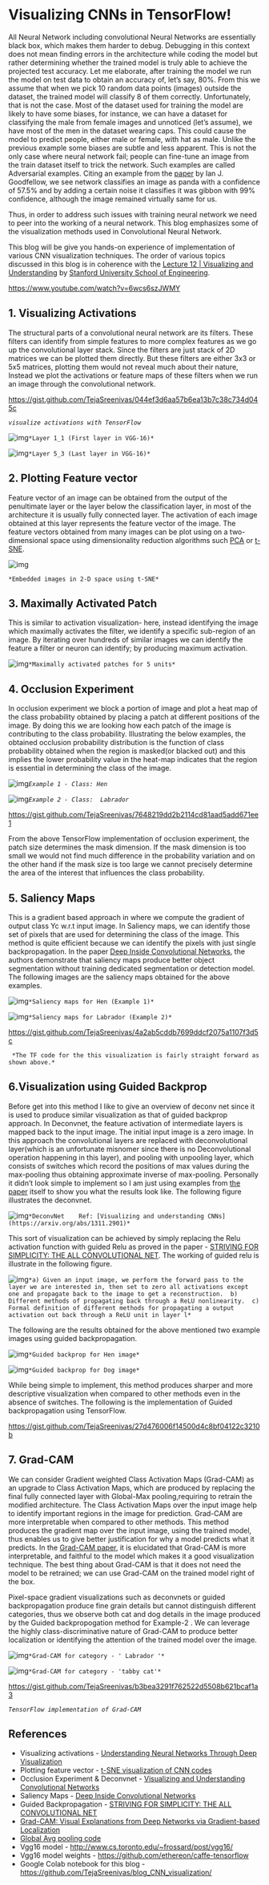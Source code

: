 # Visualizing CNNs in TensorFlow!

All Neural Network including convolutional Neural Networks are essentially black box, which makes them harder to debug. Debugging in this context does not mean finding errors in the architecture while coding the model but rather determining whether the trained model is truly able to achieve the projected test accuracy. Let me elaborate, after training the model we run the model on test data to obtain an accuracy of, let’s say, 80%. From this we assume that when we pick 10 random data points (images) outside the dataset, the trained model will classify 8 of them correctly. Unfortunately, that is not the case. Most of the dataset used for training the model are likely to have some biases, for instance, we can have a dataset for classifying the male from female images and unnoticed (let’s assume), we have most of the men in the dataset wearing caps. This could cause the model to predict people, either male or female, with hat as male. Unlike the previous example some biases are subtle and less apparent. This is not the only case where neural network fail; people can fine-tune an image from the train dataset itself to trick the network. Such examples are called Adversarial examples. Citing an example from the [paper](https://arxiv.org/abs/1412.6572) by Ian J. Goodfellow, we see network classifies an image as panda with a confidence of 57.5% and by adding a certain noise it classifies it was gibbon with 99% confidence, although the image remained virtually same for us. 

Thus, in order to address such issues with training neural network we need to peer into the working of a neural network. This blog emphasizes some of the visualization methods used in Convolutional Neural Network.

 This blog will be give you hands-on experience of implementation of various CNN visualization techniques. The order of various topics discussed in this blog is in coherence with the [Lecture 12 | Visualizing and Understanding](https://www.youtube.com/watch?v=6wcs6szJWMY) by [Stanford University School of Engineering](https://www.youtube.com/user/stanfordeng). 

https://www.youtube.com/watch?v=6wcs6szJWMY

## 1. Visualizing Activations

 The structural parts of a convolutional neural network are its filters. These filters can identify from simple features to more complex features as we go up the convolutional layer stack. Since the filters are just stack of 2D matrices we can be plotted them directly. But these filters are either 3x3 or 5x5 matrices, plotting them would not reveal much about their nature, Instead we plot the activations or feature maps of these filters when we run an image through the convolutional network. 

https://gist.github.com/TejaSreenivas/044ef3d6aa57b6ea13b7c38c734d045c

*`visualize activations with TensorFlow`*

![img](https://github.com/TejaSreenivas/blog_CNN_visualization/blob/master/outputs/layer_1_1-2.png)`*Layer 1_1 (First layer in VGG-16)*`

![img](https://github.com/TejaSreenivas/blog_CNN_visualization/blob/master/outputs/layer_5_3-2.png)`*Layer 5_3 (Last layer in VGG-16)*`

## 2. Plotting Feature vector

 Feature vector of an image can be obtained from the output of the penultimate layer or the layer below the classification layer, in most of the architecture it is usually fully connected layer. The activation of each image obtained at this layer represents the feature vector of the image. The feature vectors obtained from many images can be plot using on a two-dimensional space using dimensionality reduction algorithms such [PCA](https://en.wikipedia.org/wiki/Principal_component_analysis) or [t-SNE](https://en.wikipedia.org/wiki/T-distributed_stochastic_neighbor_embedding). 

![img](https://cs.stanford.edu/people/karpathy/cnnembed/cnn_embed_4k.jpg)

```
*Embedded images in 2-D space using t-SNE* 
```

## 3. Maximally Activated Patch

This is similar to activation visualization- here, instead identifying the image which maximally activates the filter, we identify a specific sub-region of an image. By iterating over hundreds of similar images we can identify  the feature a filter or neuron can identify; by producing maximum activation. 

![img](https://github.com/TejaSreenivas/blog_CNN_visualization/blob/master/outputs/download.jpg)`*Maximally activated patches for 5 units*`

## 4. Occlusion Experiment

In occlusion experiment we block a portion of image and plot a heat map of the class probability obtained by placing a patch at different positions of the image. By doing this we are looking how each patch of the image is contributing to the class probability. Illustrating the below examples, the obtained occlusion probability distribution is the function of class probability obtained when the region is masked(or blacked out) and this implies the lower probability value in the heat-map indicates that the region is essential in determining the class of the image. 

![img](https://github.com/TejaSreenivas/blog_CNN_visualization/blob/master/outputs/download-6.png)*`Example 1 - Class: Hen`*



![img](https://github.com/TejaSreenivas/blog_CNN_visualization/blob/master/outputs/download-7.png)*`Example 2 - Class:  Labrador `*



https://gist.github.com/TejaSreenivas/7648219dd2b2114cd81aad5add671ee1

From the above TensorFlow implementation of occlusion experiment, the patch size determines the mask dimension. If the mask dimension is too small we would not find much difference in the probability variation and on the other hand if the mask size is too large we cannot precisely determine the area of the interest that influences the class probability. 

## 5. Saliency Maps

This is a gradient based approach in where we compute the gradient of output class Yc w.r.t input image. In Saliency maps, we can identify those set of pixels that are used for determining the class of the image. This method is quite efficient because we can identify the pixels with just single backpropagation. In the paper  [Deep Inside Convolutional Networks](https://arxiv.org/abs/1312.6034), the authors demonstrate that saliency maps produce better object segmentation without training dedicated segmentation or detection model. The following images are the saliency maps obtained for the above examples. 

![img](https://github.com/TejaSreenivas/blog_CNN_visualization/blob/master/outputs/download-8.png)`*Saliency maps for Hen (Example 1)*`



![img](https://github.com/TejaSreenivas/blog_CNN_visualization/blob/master/outputs/download-9.png)`*Saliency maps for Labrador (Example 2)*`





https://gist.github.com/TejaSreenivas/4a2ab5cddb7699ddcf2075a1107f3d5c

```
 *The TF code for the this visualization is fairly straight forward as shown above.* 
```

## 6.Visualization using Guided Backprop

Before get into this method I like to give an overview of deconv net since it is used to produce similar visualization as that of guided backprop approach. In Deconvnet, the feature activation of intermediate layers is mapped back to the input image. The initial input image is a zero image. In this approach the convolutional layers are replaced with deconvolutional layer(which is an unfortunate misnomer since there is no Deconvolutional operation happening in this layer), and pooling with unpooling layer, which consists of switches which record the positions of max values during the max-pooling thus obtaining approximate inverse of max-pooling. Personally it didn’t look simple to implement so I am just using examples from [the paper](https://arxiv.org/abs/1311.2901) itself to show you what the results look like. The following figure illustrates the deconvnet. 

![img](https://github.com/TejaSreenivas/blog_CNN_visualization/blob/master/outputs/screen-shot-2016-06-15-at-10-32-01-am.png)`*DeconvNet   
Ref: [Visualizing and understanding CNNs](https://arxiv.org/abs/1311.2901)*`

This sort of visualization can be achieved by simply replacing the Relu activation function with guided Relu as proved in the paper - [STRIVING FOR SIMPLICITY: THE ALL CONVOLUTIONAL NET](https://arxiv.org/abs/1412.6806). The working of guided relu is illustrate in the following figure. 

![img](https://github.com/TejaSreenivas/blog_CNN_visualization/blob/master/outputs/0934a65fc4bb4720b653ba8c4d301ea7.png)`*a) Given an input image, we perform the forward pass to the layer we are interested in, then set to zero all activations except one and propagate back to the image to get a reconstruction. 
b) Different methods of propagating back through a ReLU nonlinearity. 
c) Formal definition of different methods for propagating a output activation out back through a ReLU unit in layer l* `

The following are the results obtained for the above mentioned two example images using guided backpropagation. 

![img](https://github.com/TejaSreenivas/blog_CNN_visualization/blob/master/outputs/download-16.png)`*Guided backprop for Hen image*`

![img](https://github.com/TejaSreenivas/blog_CNN_visualization/blob/master/outputs/download-14.png)`*Guided backprop for Dog image*`

While being simple to implement, this method produces sharper and more descriptive visualization when compared to other methods even in the absence of switches. The following is the implementation of Guided backpropagation using TensorFlow.

https://gist.github.com/TejaSreenivas/27d476006f14500d4c8bf04122c3210b

## 7. Grad-CAM

We can consider Gradient weighted Class Activation Maps (Grad-CAM) as an upgrade to Class Activation Maps, which are produced by replacing the final fully connected layer with Global-Max pooling,requiring to retrain the modified architecture. The Class Activation Maps over the input image help to identify important regions in the image for prediction. Grad-CAM are more interpretable when compared to other methods. This method produces the gradient map over the input image, using the trained model, thus enables us to give better justification for why a model predicts what it predicts. In the [Grad-CAM paper](https://arxiv.org/abs/1610.02391), it is elucidated that Grad-CAM is more interpretable, and faithful to the model which makes it a good visualization technique. The best thing about Grad-CAM is that it does not need the model to be retrained; we can use Grad-CAM on the trained model right of the box.

 Pixel-space gradient visualizations such as deconvnets or guided backpropagation produce fine grain details but cannot distinguish different categories, thus we observe both cat and dog details in the image produced by the Guided backpropogation method for Example-2 . We can leverage the highly class-discriminative nature of Grad-CAM to produce better localization or identifying the attention of the trained model over the image.  

![img](https://github.com/TejaSreenivas/blog_CNN_visualization/blob/master/outputs/download-19.png)`*Grad-CAM for category - ' Labrador '*`

![img](https://github.com/TejaSreenivas/blog_CNN_visualization/blob/master/outputs/download-18.png)`*Grad-CAM for category - 'tabby cat'*`

https://gist.github.com/TejaSreenivas/b3bea3291f762522d5508b621bcaf1a3

*`TensorFlow implementation of Grad-CAM`*

## References

- Visualizing activations - [Understanding Neural Networks Through Deep Visualization](https://arxiv.org/abs/1506.06579)
- Plotting feature vector - [t-SNE visualization of CNN codes](https://cs.stanford.edu/people/karpathy/cnnembed/)
- Occlusion Experiment & Deconvnet - [Visualizing and Understanding Convolutional Networks](https://arxiv.org/abs/1311.2901)
- Saliency Maps -  [Deep Inside Convolutional Networks](https://arxiv.org/abs/1312.6034) 
- Guided Backpropagation - [STRIVING FOR SIMPLICITY: THE ALL CONVOLUTIONAL NET](https://arxiv.org/abs/1412.6806) 
-  [Grad-CAM: Visual Explanations from Deep Networks via Gradient-based Localization](https://arxiv.org/abs/1610.02391)
- [Global Avg pooling code](https://deepvision-tensorflow.readthedocs.io/en/latest/_modules/tensorcv/models/layers.html)
- Vgg16 model -   http://www.cs.toronto.edu/~frossard/post/vgg16/
- Vgg16 model weights -  https://github.com/ethereon/caffe-tensorflow 
- Google Colab notebook for this blog -  https://github.com/TejaSreenivas/blog_CNN_visualization/ 